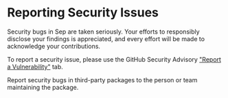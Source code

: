 # Reporting Security Issues

Security bugs in Sep are taken seriously. Your efforts to responsibly disclose
your findings is appreciated, and every effort will be made to acknowledge your
contributions.

To report a security issue, please use the GitHub Security Advisory ["Report a
Vulnerability"](https://github.com/nietras/Sep/security/advisories/new) tab.

Report security bugs in third-party packages to the person or team maintaining
the package.
